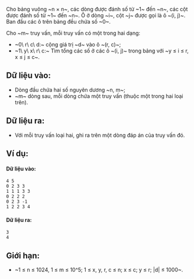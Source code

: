 Cho bảng vuông ~n × n~, các dòng được đánh số từ ~1~ đến ~n~, các cột được đánh số từ ~1~ đến ~n~. Ô ở dòng ~i~, cột ~j~ được gọi là ô ~(i, j)~. Ban đầu các ô trên bảng đều chứa số ~0~.

Cho ~m~ truy vấn, mỗi truy vấn có một trong hai dạng:
- ~0\ r\ c\ d:~ cộng giá trị ~d~ vào ô ~(r, c)~;
- ~1\ y\ x\ r\ c:~ Tìm tổng các số ở các ô ~(i, j)~ trong bảng với ~y ≤ i ≤ r, x ≤ j ≤ c~.

## Dữ liệu vào:
- Dòng đầu chứa hai số nguyên dương ~n, m~;
- ~m~ dòng sau, mỗi dòng chứa một truy vấn (thuộc một trong hai loại trên).

## Dữ liệu ra:
- Với mỗi truy vấn loại hai, ghi ra trên một dòng đáp án của truy vấn đó.

## Ví dụ:
#### Dữ liệu vào:
```
4 5
0 2 3 3
1 1 1 3 3
0 2 2 2
0 2 3 -1
1 2 2 3 4
```

#### Dữ liệu ra:
```
3
4
```

## Giới hạn:
- ~1 ≤ n ≤ 1024, 1 ≤ m ≤ 10^5; 1 ≤ x, y, r, c ≤ n; x ≤ c; y ≤ r; |d| ≤ 1000~.